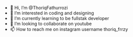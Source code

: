 - 👋 Hi, I’m @ThoriqFathurrozi
- 👀 I’m interested in coding and designing
- 🌱 I’m currently learning to be fullstak developer
- 💞️ I’m looking to collaborate on youtube
- 📫 How to reach me on instagram username thoriq_frrzy

<!---
ThoriqFathurrozi/ThoriqFathurrozi is a ✨ special ✨ repository because its `README.md` (this file) appears on your GitHub profile.
You can click the Preview link to take a look at your changes.
--->
